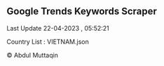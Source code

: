 

## Google Trends Keywords Scraper 
 
Last Update 22-04-2023 , 05:52:21

Country List :
VIETNAM.json



© Abdul Muttaqin 
